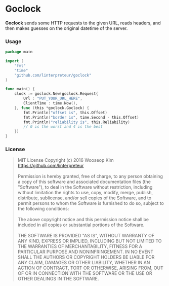 # Goclock

**Goclock** sends some HTTP requests to the given URL, reads headers, and then makes guesses on the original datetime of the server.

### Usage

```go
package main

import (
    "fmt"
    "time"
    "github.com/linterpreteur/goclock"
)

func main() {
    clock := goclock.New(goclock.Request{
        Url : "PUT_YOUR_URL_HERE",
        ClientTime : time.Now(),
    }, func (this *goclock.Goclock) {
        fmt.Println("offset is", this.Offset)
        fmt.Println("border is", time.Second - this.Offset)
        fmt.Println("reliability is", this.Reliability)
        // 0 is the worst and 4 is the best
    })
}
```

### License

> MIT License
Copyright (c) 2016 Wooseop Kim <https://github.com/linterpreteur> <br /><br />
Permission is hereby granted, free of charge, to any person obtaining a copy
of this software and associated documentation files (the "Software"), to deal
in the Software without restriction, including without limitation the rights
to use, copy, modify, merge, publish, distribute, sublicense, and/or sell
copies of the Software, and to permit persons to whom the Software is
furnished to do so, subject to the following conditions: <br /><br />
The above copyright notice and this permission notice shall be included in all
copies or substantial portions of the Software. <br /><br />
THE SOFTWARE IS PROVIDED "AS IS", WITHOUT WARRANTY OF ANY KIND, EXPRESS OR
IMPLIED, INCLUDING BUT NOT LIMITED TO THE WARRANTIES OF MERCHANTABILITY,
FITNESS FOR A PARTICULAR PURPOSE AND NONINFRINGEMENT. IN NO EVENT SHALL THE
AUTHORS OR COPYRIGHT HOLDERS BE LIABLE FOR ANY CLAIM, DAMAGES OR OTHER
LIABILITY, WHETHER IN AN ACTION OF CONTRACT, TORT OR OTHERWISE, ARISING FROM,
OUT OF OR IN CONNECTION WITH THE SOFTWARE OR THE USE OR OTHER DEALINGS IN THE
SOFTWARE.
